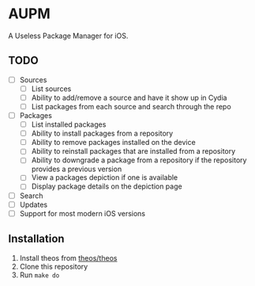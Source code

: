 # AUPM

A Useless Package Manager for iOS.

## TODO

- [ ] Sources
  - [ ] List sources
  - [ ] Ability to add/remove a source and have it show up in Cydia
  - [ ] List packages from each source and search through the repo
- [ ] Packages
  - [ ] List installed packages
  - [ ] Ability to install packages from a repository
  - [ ] Ability to remove packages installed on the device
  - [ ] Ability to reinstall packages that are installed from a repository
  - [ ] Ability to downgrade a package from a repository if the repository provides a previous version
  - [ ] View a packages depiction if one is available
  - [ ] Display package details on the depiction page
- [ ] Search
- [ ] Updates
- [ ] Support for most modern iOS versions

## Installation

1. Install theos from [theos/theos](https://www.github.com/theos/theos)
2. Clone this repository
3. Run `make do`
